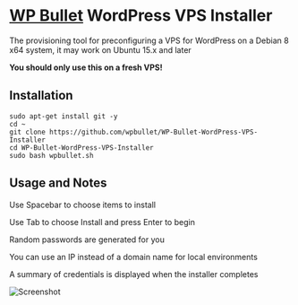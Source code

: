 # [WP Bullet](https://wp-bullet.com) WordPress VPS Installer
The provisioning tool for preconfiguring a VPS for WordPress on a Debian 8 x64 system, it may work on Ubuntu 15.x and later

**You should only use this on a fresh VPS!**

## Installation

    sudo apt-get install git -y
    cd ~
    git clone https://github.com/wpbullet/WP-Bullet-WordPress-VPS-Installer
    cd WP-Bullet-WordPress-VPS-Installer
    sudo bash wpbullet.sh
    
## Usage and Notes

Use Spacebar to choose items to install

Use Tab to choose Install and press Enter to begin

Random passwords are generated for you

You can use an IP instead of a domain name for local environments

A summary of credentials is displayed when the installer completes

![Screenshot](http://i.imgur.com/b38CScy.png)
